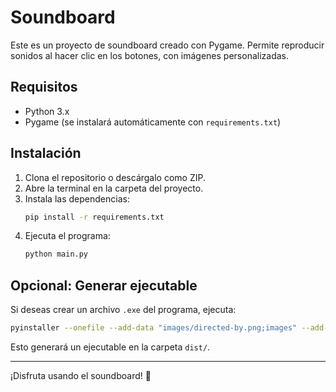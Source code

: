 # Soundboard

Este es un proyecto de soundboard creado con Pygame. Permite reproducir sonidos al hacer clic en los botones, con imágenes personalizadas.

## Requisitos
- Python 3.x
- Pygame (se instalará automáticamente con `requirements.txt`)

## Instalación
1. Clona el repositorio o descárgalo como ZIP.
2. Abre la terminal en la carpeta del proyecto.
3. Instala las dependencias:
   ```bash
   pip install -r requirements.txt
   ```
4. Ejecuta el programa:
   ```bash
   python main.py
   ```

## Opcional: Generar ejecutable
Si deseas crear un archivo `.exe` del programa, ejecuta:
   ```bash
pyinstaller --onefile --add-data "images/directed-by.png;images" --add-data "images/error.png;images" --add-data "images/exclamation.png;images" --add-data "images/wow.png;images" --add-data "images/yay.png;images" --add-data "images/ta-da.png;images" --add-data "images/timer.png;images" --add-data "images/momento_cultural.png;images" --add-data "images/expedientes.png;images" --add-data "sounds/directed-by.mp3;sounds" --add-data "sounds/error.mp3;sounds" --add-data "sounds/exclamation.mp3;sounds" --add-data "sounds/long-wow.mp3;sounds" --add-data "sounds/long-yay.mp3;sounds" --add-data "sounds/ta-da.mp3;sounds" --add-data "sounds/timer.mp3;sounds" --add-data "sounds/momento_cultural.mp3;sounds" --add-data "sounds/expedientes.mp3;sounds" Soundboard.py
   ```

Esto generará un ejecutable en la carpeta `dist/`.

---

¡Disfruta usando el soundboard! 🎵
